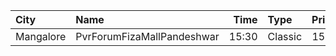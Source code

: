 | City      | Name                       |  Time | Type    | Price | Capacity | Booked |
| :-------- | :------------------------- | ----: | :------ | ----: | -------: | -----: |
| Mangalore | PvrForumFizaMallPandeshwar | 15:30 | Classic |  150₹ |       79 |      4 |